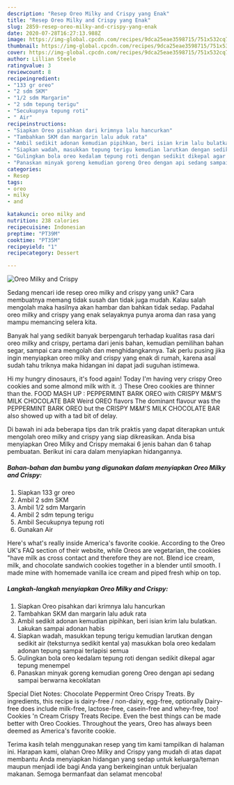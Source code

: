 ```yaml
---
description: "Resep Oreo Milky and Crispy yang Enak"
title: "Resep Oreo Milky and Crispy yang Enak"
slug: 2859-resep-oreo-milky-and-crispy-yang-enak
date: 2020-07-28T16:27:13.988Z
image: https://img-global.cpcdn.com/recipes/9dca25eae3598715/751x532cq70/oreo-milky-and-crispy-foto-resep-utama.jpg
thumbnail: https://img-global.cpcdn.com/recipes/9dca25eae3598715/751x532cq70/oreo-milky-and-crispy-foto-resep-utama.jpg
cover: https://img-global.cpcdn.com/recipes/9dca25eae3598715/751x532cq70/oreo-milky-and-crispy-foto-resep-utama.jpg
author: Lillian Steele
ratingvalue: 3
reviewcount: 8
recipeingredient:
- "133 gr oreo"
- "2 sdm SKM"
- "1/2 sdm Margarin"
- "2 sdm tepung terigu"
- "Secukupnya tepung roti"
- " Air"
recipeinstructions:
- "Siapkan Oreo pisahkan dari krimnya lalu hancurkan"
- "Tambahkan SKM dan margarin lalu aduk rata"
- "Ambil sedikit adonan kemudian pipihkan, beri isian krim lalu bulatkan. Lakukan sampai adonan habis"
- "Siapkan wadah, masukkan tepung terigu kemudian larutkan dengan sedikit air (teksturnya sedikit kental ya) masukkan bola oreo kedalam adonan tepung sampai terlapisi semua"
- "Gulingkan bola oreo kedalam tepung roti dengan sedikit dikepal agar tepung menempel"
- "Panaskan minyak goreng kemudian goreng Oreo dengan api sedang sampai berwarna kecoklatan"
categories:
- Resep
tags:
- oreo
- milky
- and

katakunci: oreo milky and 
nutrition: 238 calories
recipecuisine: Indonesian
preptime: "PT39M"
cooktime: "PT35M"
recipeyield: "1"
recipecategory: Dessert

---
```



![Oreo Milky and Crispy](https://img-global.cpcdn.com/recipes/9dca25eae3598715/751x532cq70/oreo-milky-and-crispy-foto-resep-utama.jpg)

Sedang mencari ide resep oreo milky and crispy yang unik? Cara membuatnya memang tidak susah dan tidak juga mudah. Kalau salah mengolah maka hasilnya akan hambar dan bahkan tidak sedap. Padahal oreo milky and crispy yang enak selayaknya punya aroma dan rasa yang mampu memancing selera kita.

Banyak hal yang sedikit banyak berpengaruh terhadap kualitas rasa dari oreo milky and crispy, pertama dari jenis bahan, kemudian pemilihan bahan segar, sampai cara mengolah dan menghidangkannya. Tak perlu pusing jika ingin menyiapkan oreo milky and crispy yang enak di rumah, karena asal sudah tahu triknya maka hidangan ini dapat jadi suguhan istimewa.

Hi my hungry dinosaurs, it&#39;s food again! Today I&#39;m having very crispy Oreo cookies and some almond milk with it. :) These Oreo cookies are thinner than the. FOOD MASH UP : PEPPERMINT BARK OREO with CRISPY M&amp;M&#39;S MILK CHOCOLATE BAR Weird OREO flavors The dominant flavour was the PEPPERMINT BARK OREO but the CRISPY M&amp;M&#39;S MILK CHOCOLATE BAR also showed up with a tad bit of delay.


Di bawah ini ada beberapa tips dan trik praktis yang dapat diterapkan untuk mengolah oreo milky and crispy yang siap dikreasikan. Anda bisa menyiapkan Oreo Milky and Crispy memakai 6 jenis bahan dan 6 tahap pembuatan. Berikut ini cara dalam menyiapkan hidangannya.

<!--inarticleads1-->

##### Bahan-bahan dan bumbu yang digunakan dalam menyiapkan Oreo Milky and Crispy:

1. Siapkan 133 gr oreo
1. Ambil 2 sdm SKM
1. Ambil 1/2 sdm Margarin
1. Ambil 2 sdm tepung terigu
1. Ambil Secukupnya tepung roti
1. Gunakan  Air


Here&#39;s what&#39;s really inside America&#39;s favorite cookie. According to the Oreo UK&#39;s FAQ section of their website, while Oreos are vegetarian, the cookies &#34;have milk as cross contact and therefore they are not. Blend ice cream, milk, and chocolate sandwich cookies together in a blender until smooth. I made mine with homemade vanilla ice cream and piped fresh whip on top. 

<!--inarticleads2-->

##### Langkah-langkah menyiapkan Oreo Milky and Crispy:

1. Siapkan Oreo pisahkan dari krimnya lalu hancurkan
1. Tambahkan SKM dan margarin lalu aduk rata
1. Ambil sedikit adonan kemudian pipihkan, beri isian krim lalu bulatkan. Lakukan sampai adonan habis
1. Siapkan wadah, masukkan tepung terigu kemudian larutkan dengan sedikit air (teksturnya sedikit kental ya) masukkan bola oreo kedalam adonan tepung sampai terlapisi semua
1. Gulingkan bola oreo kedalam tepung roti dengan sedikit dikepal agar tepung menempel
1. Panaskan minyak goreng kemudian goreng Oreo dengan api sedang sampai berwarna kecoklatan


Special Diet Notes: Chocolate Peppermint Oreo Crispy Treats. By ingredients, this recipe is dairy-free / non-dairy, egg-free, optionally Dairy-free does include milk-free, lactose-free, casein-free and whey-free, too! Cookies &#39;n Cream Crispy Treats Recipe. Even the best things can be made better with Oreo Cookies. Throughout the years, Oreo has always been deemed as America&#39;s favorite cookie. 

Terima kasih telah menggunakan resep yang tim kami tampilkan di halaman ini. Harapan kami, olahan Oreo Milky and Crispy yang mudah di atas dapat membantu Anda menyiapkan hidangan yang sedap untuk keluarga/teman maupun menjadi ide bagi Anda yang berkeinginan untuk berjualan makanan. Semoga bermanfaat dan selamat mencoba!
